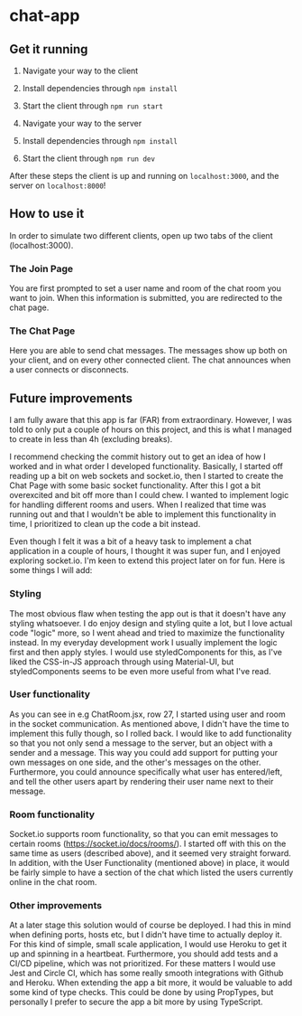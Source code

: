 # chat-app


## Get it running

1. Navigate your way to the client
2. Install dependencies through `npm install`
3. Start the client through `npm run start`

4. Navigate your way to the server
5. Install dependencies through `npm install`
6. Start the client through `npm run dev`

After these steps the client is up and running on `localhost:3000`, and the server on `localhost:8000`!


## How to use it
In order to simulate two different clients, open up two tabs of the client (localhost:3000).

### The Join Page
You are first prompted to set a user name and room of the chat room you want to join. When this information is submitted, you are redirected to the chat page.

### The Chat Page
Here you are able to send chat messages. The messages show up both on your client, and on every other connected client. The chat announces when a user connects or disconnects.

## Future improvements
I am fully aware that this app is far (FAR) from extraordinary. However, I was told to only put a couple of hours on this project, and this is what I managed to create in less than 4h (excluding breaks).

I recommend checking the commit history out to get an idea of how I worked and in what order I developed functionality. Basically, I started off reading up a bit on web sockets and socket.io, then I started to create the Chat Page with some basic socket functionality. After this I got a bit overexcited and bit off more than I could chew. I wanted to implement logic for handling different rooms and users. When I realized that time was running out and that I wouldn't be able to implement this functionality in time, I prioritized to clean up the code a bit instead.

Even though I felt it was a bit of a heavy task to implement a chat application in a couple of hours, I thought it was super fun, and I enjoyed exploring socket.io. I'm keen to extend this project later on for fun. Here is some things I will add: 

### Styling
The most obvious flaw when testing the app out is that it doesn't have any styling whatsoever. I do enjoy design and styling quite a lot, but I love actual code "logic" more, so I went ahead and tried to maximize the functionality instead. In my everyday development work I usually implement the logic first and then apply styles. I would use styledComponents for this, as I've liked the CSS-in-JS approach through using Material-UI, but styledComponents seems to be even more useful from what I've read.

### User functionality
As you can see in e.g ChatRoom.jsx, row 27, I started using user and room in the socket communication. As mentioned above, I didn't have the time to implement this fully though, so I rolled back. I would like to add functionality so that you not only send a message to the server, but an object with a sender and a message. This way you could add support for putting your own messages on one side, and the other's messages on the other. Furthermore, you could announce specifically what user has entered/left, and tell the other users apart by rendering their user name next to their message.

### Room functionality
Socket.io supports room functionality, so that you can emit messages to certain rooms (https://socket.io/docs/rooms/). I started off with this on the same time as users (described above), and it seemed very straight forward.
In addition, with the User Functionality (mentioned above) in place, it would be fairly simple to have a section of the chat which listed the users currently online in the chat room.

### Other improvements
At a later stage this solution would of course be deployed. I had this in mind when defining ports, hosts etc, but I didn't have time to actually deploy it. For this kind of simple, small scale application, I would use Heroku to get it up and spinning in a heartbeat.
Furthermore, you should add tests and a CI/CD pipeline, which was not prioritized. For these matters I would use Jest and Circle CI, which has some really smooth integrations with Github and Heroku.
When extending the app a bit more, it would be valuable to add some kind of type checks. This could be done by using PropTypes, but personally I prefer to secure the app a bit more by using TypeScript.



